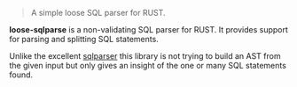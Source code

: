 > A simple loose SQL parser for RUST.

**loose-sqlparse** is a non-validating SQL parser for RUST. It provides support for parsing and splitting SQL
statements.

Unlike the excellent [sqlparser](https://crates.io/crates/sqlparser) this library is not trying to build an AST from
the given input but only gives an insight of the one or many SQL statements found.
